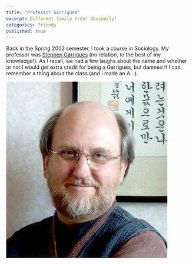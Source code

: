 ```yaml
---
title: "Professor Garrigues"
excerpt: Different family tree! Obviously!
categories: friends
published: true
---
```


Back in the Spring 2002 semester, I took a course in Sociology. My professor was [Stephen Garrigues](https://koreatesol.org/content/20150418-dr-steve-garrigues) (no relation, to the best of my knowledge!). As I recall, we had a few laughs about the name and whether or not I would get extra credit for being a Garrigues, but damned if I can remember a thing about the class (and I made an A...). 

!["Professor Garrigues"](/images/dr.steve.jpg)
